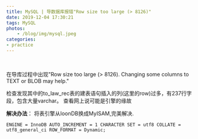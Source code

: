 ```yaml
---
title: MySQL | 导数据库报错"Row size too large (> 8126)"
date: 2019-12-04 17:30:21
tags: MySQL
photos:
    - /blog/img/mysql.jpeg
categories:
- practice
---
```

<br>
<!-- more -->

在导库过程中出现"Row size too large (> 8126). Changing some columns to TEXT or BLOB may help."

检查发现其中的to_law_rec表的建表语句插入的列(这里的row)过多，有237行字段，包含大量varchar。
查看网上说可能是引擎的缘故

**解决办法**：
将表引擎从IoonDB换成MyISAM,完美解决.
```
ENGINE = InnoDB AUTO_INCREMENT = 1 CHARACTER SET = utf8 COLLATE = utf8_general_ci ROW_FORMAT = Dynamic;
```